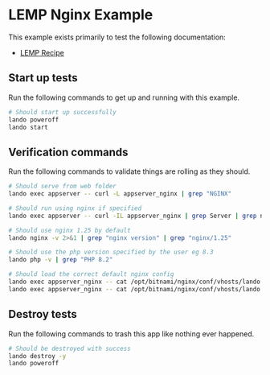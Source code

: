 # LEMP Nginx Example

This example exists primarily to test the following documentation:

* [LEMP Recipe](https://docs.lando.dev/lemp/config.html)

## Start up tests

Run the following commands to get up and running with this example.

```bash
# Should start up successfully
lando poweroff
lando start
```

## Verification commands

Run the following commands to validate things are rolling as they should.

```bash
# Should serve from web folder
lando exec appserver -- curl -L appserver_nginx | grep "NGINX"

# Should run using nginx if specified
lando exec appserver -- curl -IL appserver_nginx | grep Server | grep nginx

# Should use nginx 1.25 by default
lando nginx -v 2>&1 | grep "nginx version" | grep "nginx/1.25"

# Should use the php version specified by the user eg 8.3
lando php -v | grep "PHP 8.2"

# Should load the correct default nginx config
lando exec appserver_nginx -- cat /opt/bitnami/nginx/conf/vhosts/lando.conf | grep "LANDOLEMPNGINXCONF"
lando exec appserver_nginx -- cat /opt/bitnami/nginx/conf/vhosts/lando.conf | grep "WordPress single site rules."
```

## Destroy tests

Run the following commands to trash this app like nothing ever happened.

```bash
# Should be destroyed with success
lando destroy -y
lando poweroff
```
